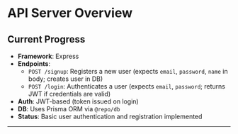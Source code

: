 # API Server Overview

## Current Progress

- **Framework**: Express
- **Endpoints**:
  - `POST /signup`: Registers a new user (expects `email`, `password`, `name` in body; creates user in DB)
  - `POST /login`: Authenticates a user (expects `email`, `password`; returns JWT if credentials are valid)
- **Auth**: JWT-based (token issued on login)
- **DB**: Uses Prisma ORM via `@repo/db`
- **Status**: Basic user authentication and registration implemented

--- 